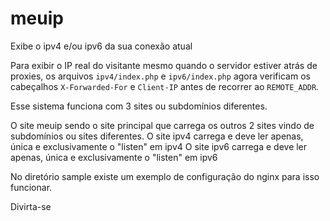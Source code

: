 # meuip
Exibe o ipv4 e/ou ipv6 da sua conexão atual

Para exibir o IP real do visitante mesmo quando o servidor estiver atrás de proxies,
os arquivos `ipv4/index.php` e `ipv6/index.php` agora verificam os cabeçalhos
`X-Forwarded-For` e `Client-IP` antes de recorrer ao `REMOTE_ADDR`.

Esse sistema funciona com 3 sites ou subdomínios diferentes.

O site meuip sendo o site principal que carrega os outros 2 sites vindo de subdomínios ou sites diferentes.
O site ipv4 carrega e deve ler apenas, única e exclusivamente o "listen" em ipv4
O site ipv6 carrega e deve ler apenas, única e exclusivamente o "listen" em ipv6

No diretório sample existe um exemplo de configuração do nginx para isso funcionar.

Divirta-se
